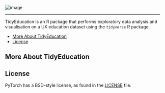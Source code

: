 ![image](https://upload.wikimedia.org/wikipedia/commons/0/06/Imperial_College_London_new_logo.png)

-------------------------------------------------------------------------

TidyEducation is an R package that performs exploratory data analysis and visualisation on a UK education dataset using the `tidyverse` R package.

- [More About TidyEducation](#more-about-tidyeducation)
- [License](#license)

## More About TidyEducation

## License

PyTorch has a BSD-style license, as found in the [LICENSE](LICENSE) file.
